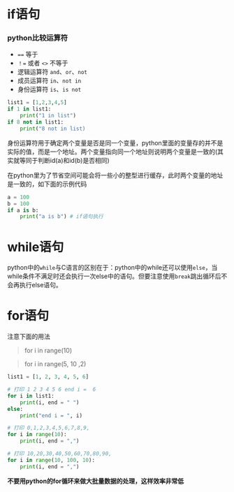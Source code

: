 # if语句

### python比较运算符
- `==` 等于
- `！=` 或者 `<>` 不等于
- 逻辑运算符 `and`、`or`、`not`
- 成员运算符 `in`、`not in`
- 身份运算符 `is`、`is not`
```python
list1 = [1,2,3,4,5]
if 1 in list1:
    print("1 in list")
if 8 not in list1:
    print("8 not in list)
```

身份运算符用于确定两个变量是否是同一个变量，python里面的变量存的并不是实际的值，而是一个地址。两个变量指向同一个地址则说明两个变量是一致的(其实就等同于判断id(a)和id(b)是否相同)

在python里为了节省空间可能会将一些小的整型进行缓存，此时两个变量的地址是一致的，如下面的示例代码
```python
a = 100
b = 100
if a is b:
    print("a is b") # if语句执行
```

# while语句
python中的`while`与C语言的区别在于：python中的while还可以使用`else`，当while条件不满足时还会执行一次else中的语句。但要注意使用`break`跳出循环后不会再执行else语句。

# for语句
注意下面的用法
> for i in range(10)

> for i in range(5, 10 ,2)

```python
list1 = [1, 2, 3, 4, 5, 6]

# 打印 1 2 3 4 5 6 end i =  6
for i in list1:
    print(i, end = " ")
else:
    print("end i = ", i)

# 打印 0,1,2,3,4,5,6,7,8,9,
for i in range(10):
    print(i, end = ",")

# 打印 10,20,30,40,50,60,70,80,90,
for i in range(10, 100, 10):
    print(i, end = ",")
```
**不要用python的for循环来做大批量数据的处理，这样效率非常低**